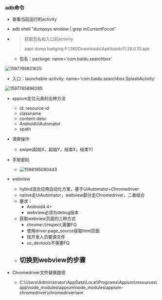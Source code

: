 ### adb命令

- 查看当前运行的activity
  
- adb shell "dumpsys window | grep mCurrentFocus"
  
- > 获取包名和入口的activity
  >
  > aapt dump badging F:\360Downloads\Apk\baidu11.26.0.10.apk

  - 包名：package: name='com.baidu.searchbox'

![1597765621625](C:\Users\Mloong\AppData\Roaming\Typora\typora-user-images\1597765621625.png)

- 入口：launchable-activity: name='com.baidu.searchbox.SplashActivity'

![1597765696285](C:\Users\Mloong\AppData\Roaming\Typora\typora-user-images\1597765696285.png)



- appium定位元素的五种方法

  - id: resource-id
  - classname
  - content-desc
  - AndroidUiAutomator
  - xpath

- 滑屏操作
  - swipe(起始X，起始Y，结束X，结束Y)  

- 手势密码
  - ![1598195080443](C:\Users\Mloong\AppData\Roaming\Typora\typora-user-images\1598195080443.png)

- webview
  - hybird混合应用自动化方案，基于UiAutomator+Chromedriver
  - native走UiAutomator，webview部分走Chromedriver，二者结合
  - 要求：
    - Android4.4+
    - webview必须为debug版本
  - 获取webview页面的三种方式
    - chrome://inspect,需要FQ
    - 使用driver.page_source获取html页面
    - 找开发人员要源文件
    - uc_devtools不需要FQ
  - 切换到webview的步骤
    - 
- Chromedriver文件替换路径
  - C:\Users\Administrator\AppData\Local\Programs\Appium\resources\app\node_modules\appium\node_modules\appium-chromedriver\chromedriver\win
